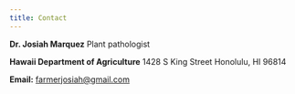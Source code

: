```yaml
---
title: Contact
---
```


**Dr. Josiah Marquez**
Plant pathologist

**Hawaii Department of Agriculture**
1428 S King Street
Honolulu, HI 96814

**Email:** farmerjosiah@gmail.com
